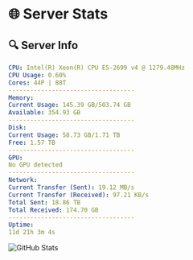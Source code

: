 # 🌐 Server Stats
## 🔍 Server Info
```yaml
CPU: Intel(R) Xeon(R) CPU E5-2699 v4 @ 1279.48MHz
CPU Usage: 0.60%
Cores: 44P | 88T
-----------------------------------
Memory:
Current Usage: 145.39 GB/503.74 GB
Available: 354.93 GB
-----------------------------------
Disk:
Current Usage: 58.73 GB/1.71 TB
Free: 1.57 TB
-----------------------------------
GPU:
No GPU detected
-----------------------------------
Network:
Current Transfer (Sent): 19.12 MB/s
Current Transfer (Received): 97.21 KB/s
Total Sent: 18.86 TB
Total Received: 174.70 GB
-----------------------------------
Uptime:
11d 21h 3m 4s
```
![GitHub Stats](https://img.shields.io/badge/Updated-2025-03-19_18:25:53-blue)